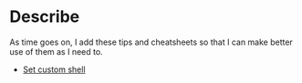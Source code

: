 # Describe
As time goes on, I add these tips and cheatsheets so that I can make better use of them as I need to.

- [Set custom shell](zsh/README.md)

